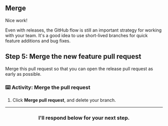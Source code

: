 ## Merge

Nice work!

Even with releases, the GitHub flow is still an important strategy for working with your team. It's a good idea to use short-lived branches for quick feature additions and bug fixes.

## Step 5: Merge the new feature pull request

Merge this pull request so that you can open the release pull request as early as possible.

### :keyboard: Activity: Merge the pull request

1. Click **Merge pull request**, and delete your branch.

<hr>
<h3 align="center">I'll respond below for your next step.</h3>
